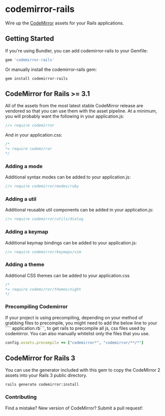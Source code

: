 # codemirror-rails

Wire up the [CodeMirror](http://codemirror.net/) assets for your Rails
applications.

## Getting Started

If you're using Bundler, you can add codemirror-rails to your Gemfile:

```ruby
gem 'codemirror-rails'
```

Or manually install the codemirror-rails gem:

```shell
gem install codemirror-rails
```

## CodeMirror for Rails >= 3.1

All of the assets from the most latest stable CodeMirror release are vendored
so that you can use them with the asset pipeline.  At a minimum, you will
probably want the following in your application.js:

```js
//= require codemirror
```

And in your application.css:

```css
/*
*= require codemirror
*/
```

### Adding a mode

Additional syntax modes can be added to your application.js:

```js
//= require codemirror/modes/ruby
```

### Adding a util

Additional reusable util components can be added in your application.js:

```js
//= require codemirror/utils/dialog
```

### Adding a keymap

Additional keymap bindings can be added to your application.js:

```js
//= require codemirror/keymaps/vim
```

### Adding a theme

Additional CSS themes can be added to your application.css

```css
/*
*= require codemirror/themes/night
*/
```

### Precompiling Codemirror

If your project is using precompiling, depending on your method of grabbing files to precompile, you might need to add the below line to your ```` application.rb```, to get rails to precompile all js, css files used by codemirror. You can also manually whitelist only the files that you use.

```rb
config.assets.precompile += ["codemirror*", "codemirror/**/*"]
```


## CodeMirror for Rails 3

You can use the generator included with this gem to copy the CodeMirror 2
assets into your Rails 3 public directory.

```shell
rails generate codemirror:install
```
### Contributing

Find a mistake? New version of CodeMirror? Submit a pull request!

